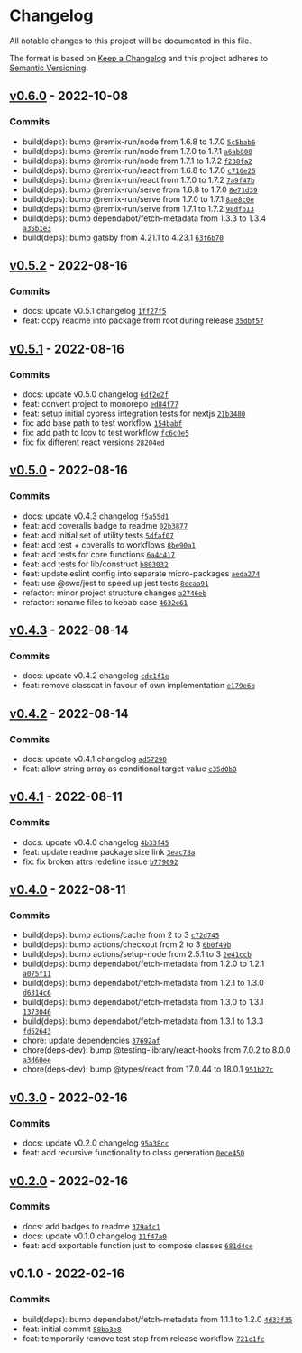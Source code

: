 # Changelog

All notable changes to this project will be documented in this file.

The format is based on [Keep a Changelog](https://keepachangelog.com/en/1.0.0/)
and this project adheres to [Semantic Versioning](https://semver.org/spec/v2.0.0.html).

## [v0.6.0](https://github.com/eels/tailwind-compose/compare/v0.5.2...v0.6.0) - 2022-10-08

### Commits

- build(deps): bump @remix-run/node from 1.6.8 to 1.7.0 [`5c5bab6`](https://github.com/eels/tailwind-compose/commit/5c5bab6a7e006a6809521bec6621713488989bd7)
- build(deps): bump @remix-run/node from 1.7.0 to 1.7.1 [`a6ab808`](https://github.com/eels/tailwind-compose/commit/a6ab808a96e3c5991a7449d3a033d484978ecaf4)
- build(deps): bump @remix-run/node from 1.7.1 to 1.7.2 [`f238fa2`](https://github.com/eels/tailwind-compose/commit/f238fa2f868daf2afb4c98c09f3caa76ce0357f3)
- build(deps): bump @remix-run/react from 1.6.8 to 1.7.0 [`c710e25`](https://github.com/eels/tailwind-compose/commit/c710e25657e1977965aad13949f9a47199009694)
- build(deps): bump @remix-run/react from 1.7.0 to 1.7.2 [`7a9f47b`](https://github.com/eels/tailwind-compose/commit/7a9f47b38aa644b4112590b83b29ad661bc69356)
- build(deps): bump @remix-run/serve from 1.6.8 to 1.7.0 [`8e71d39`](https://github.com/eels/tailwind-compose/commit/8e71d3921af3c36351ce801959e81bc25f4bc779)
- build(deps): bump @remix-run/serve from 1.7.0 to 1.7.1 [`8ae8c0e`](https://github.com/eels/tailwind-compose/commit/8ae8c0e99ddb5ed5175d29a8ade394c2dcf8eb5e)
- build(deps): bump @remix-run/serve from 1.7.1 to 1.7.2 [`98dfb13`](https://github.com/eels/tailwind-compose/commit/98dfb13fa4781aea09c38fbfca1b74cc1e4f406b)
- build(deps): bump dependabot/fetch-metadata from 1.3.3 to 1.3.4 [`a35b1e3`](https://github.com/eels/tailwind-compose/commit/a35b1e3812d3561efca3436b6ba3c2347c49bd38)
- build(deps): bump gatsby from 4.21.1 to 4.23.1 [`63f6b70`](https://github.com/eels/tailwind-compose/commit/63f6b70658c0fc513651797811cc83ad0a339052)

## [v0.5.2](https://github.com/eels/tailwind-compose/compare/v0.5.1...v0.5.2) - 2022-08-16

### Commits

- docs: update v0.5.1 changelog [`1ff27f5`](https://github.com/eels/tailwind-compose/commit/1ff27f538e0674109abe24fffd45355056bf3d39)
- feat: copy readme into package from root during release [`35dbf57`](https://github.com/eels/tailwind-compose/commit/35dbf57f03deb143907cec9688ba8db46c53d785)

## [v0.5.1](https://github.com/eels/tailwind-compose/compare/v0.5.0...v0.5.1) - 2022-08-16

### Commits

- docs: update v0.5.0 changelog [`6df2e2f`](https://github.com/eels/tailwind-compose/commit/6df2e2fca92fc8ce787be9e77c954b57e43e99ce)
- feat: convert project to monorepo [`ed84f77`](https://github.com/eels/tailwind-compose/commit/ed84f77b54268e832a3d62baab0be360b353e488)
- feat: setup initial cypress integration tests for nextjs [`21b3480`](https://github.com/eels/tailwind-compose/commit/21b3480ac221b172b1b5440cf4f8a7b8e4d77782)
- fix: add base path to test workflow [`154babf`](https://github.com/eels/tailwind-compose/commit/154babf5594a34006602aae635e94e56407c91e4)
- fix: add path to lcov to test workflow [`fc6c0e5`](https://github.com/eels/tailwind-compose/commit/fc6c0e582df594f89c53ccc19a35db1580de8710)
- fix: fix different react versions [`28204ed`](https://github.com/eels/tailwind-compose/commit/28204edbe16fd578aea8306508447fac39f96cae)

## [v0.5.0](https://github.com/eels/tailwind-compose/compare/v0.4.3...v0.5.0) - 2022-08-16

### Commits

- docs: update v0.4.3 changelog [`f5a55d1`](https://github.com/eels/tailwind-compose/commit/f5a55d186186c1401cd01622cc93717c5b0bc316)
- feat: add coveralls badge to readme [`02b3877`](https://github.com/eels/tailwind-compose/commit/02b38772b5d862a558e9ae616ad40ee0f98815cb)
- feat: add initial set of utility tests [`5dfaf07`](https://github.com/eels/tailwind-compose/commit/5dfaf0719a8d4e661b669732e4badf926687163b)
- feat: add test + coveralls to workflows [`8be90a1`](https://github.com/eels/tailwind-compose/commit/8be90a1b8c416a303a75981584ccb92c2050f0d5)
- feat: add tests for core functions [`6a4c417`](https://github.com/eels/tailwind-compose/commit/6a4c4171b9b3c5c2918aed023997a6873ecd26d9)
- feat: add tests for lib/construct [`b803032`](https://github.com/eels/tailwind-compose/commit/b8030323a67bdc4c2decb7ae47f60af82f087f1b)
- feat: update eslint config into separate micro-packages [`aeda274`](https://github.com/eels/tailwind-compose/commit/aeda2747427bb3f2636f668547975c9517456e9b)
- feat: use @swc/jest to speed up jest tests [`8ecaa91`](https://github.com/eels/tailwind-compose/commit/8ecaa91c5e2768324a655289423af902060baed0)
- refactor: minor project structure changes [`a2746eb`](https://github.com/eels/tailwind-compose/commit/a2746eb1dec92b3d1b5b757a14e38524f588187b)
- refactor: rename files to kebab case [`4632e61`](https://github.com/eels/tailwind-compose/commit/4632e61b6ec5639d71988c934429f13148175212)

## [v0.4.3](https://github.com/eels/tailwind-compose/compare/v0.4.2...v0.4.3) - 2022-08-14

### Commits

- docs: update v0.4.2 changelog [`cdc1f1e`](https://github.com/eels/tailwind-compose/commit/cdc1f1e7dc85833343edc5403685e1d23e00c516)
- feat: remove classcat in favour of own implementation [`e179e6b`](https://github.com/eels/tailwind-compose/commit/e179e6bf69702c5bec2751ae6cd63b080acee017)

## [v0.4.2](https://github.com/eels/tailwind-compose/compare/v0.4.1...v0.4.2) - 2022-08-14

### Commits

- docs: update v0.4.1 changelog [`ad57290`](https://github.com/eels/tailwind-compose/commit/ad572904976f2c6e7bbb3f1fd76bffd32fffef55)
- feat: allow string array as conditional target value [`c35d0b8`](https://github.com/eels/tailwind-compose/commit/c35d0b8570064d8fa07ada78ffb0db612c1a14be)

## [v0.4.1](https://github.com/eels/tailwind-compose/compare/v0.4.0...v0.4.1) - 2022-08-11

### Commits

- docs: update v0.4.0 changelog [`4b33f45`](https://github.com/eels/tailwind-compose/commit/4b33f45a72698f2e02ac837171e0a44e36b701ed)
- feat: update readme package size link [`3eac78a`](https://github.com/eels/tailwind-compose/commit/3eac78a49a11686dd887a3c157b8f89aa88ff3c0)
- fix: fix broken attrs redefine issue [`b779092`](https://github.com/eels/tailwind-compose/commit/b77909284445cb2e952b6dbdd6441880b95ba538)

## [v0.4.0](https://github.com/eels/tailwind-compose/compare/v0.3.0...v0.4.0) - 2022-08-11

### Commits

- build(deps): bump actions/cache from 2 to 3 [`c72d745`](https://github.com/eels/tailwind-compose/commit/c72d7454fa9eb99862481143a06b1dd0d35a7fb7)
- build(deps): bump actions/checkout from 2 to 3 [`6b0f49b`](https://github.com/eels/tailwind-compose/commit/6b0f49ba37fe9d9a41d84cc0ecfc54e51ac48dce)
- build(deps): bump actions/setup-node from 2.5.1 to 3 [`2e41ccb`](https://github.com/eels/tailwind-compose/commit/2e41ccb55d6e5d96ddb2408b08a6cf530ed34c60)
- build(deps): bump dependabot/fetch-metadata from 1.2.0 to 1.2.1 [`a075f11`](https://github.com/eels/tailwind-compose/commit/a075f1163672f0b526631bc34e4aeedfa04b6bf5)
- build(deps): bump dependabot/fetch-metadata from 1.2.1 to 1.3.0 [`d6314c6`](https://github.com/eels/tailwind-compose/commit/d6314c6dd06166a03927b911c25b13cd484c6d54)
- build(deps): bump dependabot/fetch-metadata from 1.3.0 to 1.3.1 [`1373046`](https://github.com/eels/tailwind-compose/commit/137304686db892422679c70df04d4b979054374f)
- build(deps): bump dependabot/fetch-metadata from 1.3.1 to 1.3.3 [`fd52643`](https://github.com/eels/tailwind-compose/commit/fd526430fd3026f77ab92d9bac41701c1f205d2a)
- chore: update dependencies [`37692af`](https://github.com/eels/tailwind-compose/commit/37692af747692d24c2fcbd5cf2917d467c46acc9)
- chore(deps-dev): bump @testing-library/react-hooks from 7.0.2 to 8.0.0 [`a3d60ee`](https://github.com/eels/tailwind-compose/commit/a3d60eeb3c1520c1d7021ef95841baab4bfa37ec)
- chore(deps-dev): bump @types/react from 17.0.44 to 18.0.1 [`951b27c`](https://github.com/eels/tailwind-compose/commit/951b27c50458d5d7274e1d3398d068beac5f4b0e)

## [v0.3.0](https://github.com/eels/tailwind-compose/compare/v0.2.0...v0.3.0) - 2022-02-16

### Commits

- docs: update v0.2.0 changelog [`95a38cc`](https://github.com/eels/tailwind-compose/commit/95a38cc2005415be1286d241965d3c1d25c1d980)
- feat: add recursive functionality to class generation [`0ece450`](https://github.com/eels/tailwind-compose/commit/0ece450e961ffe0ce12acf134c4e9b09ba7eb25a)

## [v0.2.0](https://github.com/eels/tailwind-compose/compare/v0.1.0...v0.2.0) - 2022-02-16

### Commits

- docs: add badges to readme [`379afc1`](https://github.com/eels/tailwind-compose/commit/379afc1ab38e12d472df8aa44d3ab11416988cc6)
- docs: update v0.1.0 changelog [`11f47a0`](https://github.com/eels/tailwind-compose/commit/11f47a07b163aa1b0174ea186bfa9b8faa9be0df)
- feat: add exportable function just to compose classes [`681d4ce`](https://github.com/eels/tailwind-compose/commit/681d4cece1ab22a889722c34dad65e583f6a8f09)

## v0.1.0 - 2022-02-16

### Commits

- build(deps): bump dependabot/fetch-metadata from 1.1.1 to 1.2.0 [`4d33f35`](https://github.com/eels/tailwind-compose/commit/4d33f3591cf2c8d7bf185320de2fd7f8fdf03ec4)
- feat: initial commit [`58ba3e8`](https://github.com/eels/tailwind-compose/commit/58ba3e82c71ddfe79c4adab8874c8a0043cbd116)
- feat: temporarily remove test step from release workflow [`721c1fc`](https://github.com/eels/tailwind-compose/commit/721c1fc90ed9e5d526a7584c7b0f8db74ef443d3)

